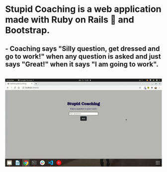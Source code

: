 # Stupid Coaching is a web application made with Ruby on Rails 💎 and Bootstrap. 

## - Coaching says "Silly question, get dressed and go to work!" when any question is asked and just says "Great!" when it says "I am going to work".

<br>

<img src="stupid-coaching.gif" alt="stupid-coaching">
